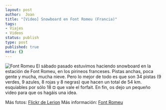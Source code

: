 ```yaml
---
layout: post
author:  Joan
title: "[Video] Snowboard en Font Romeu (Francia)"
tags:
- Viajes
- Videos
status: publish
type: post
published: true
meta: {}
---
```

<img src="http://farm1.static.flickr.com/178/433948546_8002d7db71.jpg" alt="Font Romeu" class="center noborder" />
El sábado pasado estuvimos haciendo snowboard en la estación de Font Romeu, en los pirineos franceses. Pistas anchas, poca gente y mucha, mucha nieve. Pero lo mejor de todo es que son 34 pistas (9 verdes, 9 azules, 8 rojas y 8 negras) que hacen un total de 54 km. esquiables por sólo 18 ¤ que vale el forfait. En fin, os dejo un pequeño video para que os hagáis una idea.

<object type="application/x-shockwave-flash" width="500" height="375" data="http://vimeo.com/moogaloop.swf?clip_id=209543&amp;server=vimeo.com&amp;fullscreen=1&amp;show_title=1&amp;show_byline=0&amp;show_portrait=0&amp;color=679AF1">	<param name="quality" value="best" />	<param name="allowfullscreen" value="true" />	<param name="scale" value="showAll" />	<param name="movie" value="http://vimeo.com/moogaloop.swf?clip_id=209543&amp;server=vimeo.com&amp;fullscreen=1&amp;show_title=1&amp;show_byline=0&amp;show_portrait=0&amp;color=679AF1" /></object>

Más fotos: <a href="http://www.flickr.com/photos/lerion/">Flickr de Lerion</a>
Más información: <a href="http://www.lespyrenees.net/fr/station,16,Font-Romeu-Pyrenees-2000.html">Font Romeu</a>